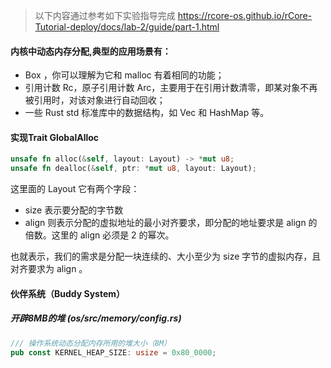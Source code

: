 > 以下内容通过参考如下实验指导完成
https://rcore-os.github.io/rCore-Tutorial-deploy/docs/lab-2/guide/part-1.html

#### 内核中动态内存分配,典型的应用场景有：

+ Box<T> ，你可以理解为它和 malloc 有着相同的功能；
+ 引用计数 Rc<T>，原子引用计数 Arc<T>，主要用于在引用计数清零，即某对象不再被引用时，对该对象进行自动回收；
+ 一些 Rust std 标准库中的数据结构，如 Vec 和 HashMap 等。

#### 实现Trait GlobalAlloc

```rust
unsafe fn alloc(&self, layout: Layout) -> *mut u8;
unsafe fn dealloc(&self, ptr: *mut u8, layout: Layout);
```
这里面的 Layout 它有两个字段：
+ size 表示要分配的字节数
+ align 则表示分配的虚拟地址的最小对齐要求，即分配的地址要求是 align 的倍数。这里的 align 必须是 2 的幂次。  

也就表示，我们的需求是分配一块连续的、大小至少为 size 字节的虚拟内存，且对齐要求为 align 。


#### 伙伴系统（Buddy System）
##### 开辟8MB的堆 (os/src/memory/config.rs)
```rust
/// 操作系统动态分配内存所用的堆大小（8M）
pub const KERNEL_HEAP_SIZE: usize = 0x80_0000;
```
